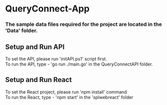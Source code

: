 ﻿# QueryConnect-App

### The sample data files required for the project are located in the 'Data' folder.

## Setup and Run API 
To set the API, please run 'initAPI.ps1' script first.
<br />To run the API, type - 'go run ./main.go' in the QueryConnectAPI folder.

## Setup and Run React 
To set the React project, please run 'npm install' command
<br />To run the React, type - 'npm start' in the 'splwebreact' folder

